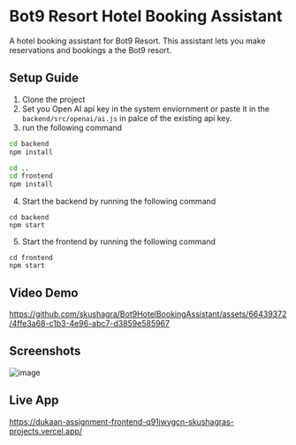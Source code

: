# Bot9 Resort Hotel Booking Assistant

A hotel booking assistant for Bot9 Resort. This assistant lets you make reservations and bookings a the Bot9 resort.

## Setup Guide

1. Clone the project
2. Set you Open AI api key in the system enviornment or paste it in the `backend/src/openai/ai.js` in palce of the existing api key.
3. run the following command
```BASH
cd backend
npm install

cd ..
cd frontend
npm install
```
4. Start the backend by running the following command
```
cd backend
npm start
```
5. Start the frontend by running the following command
```
cd frontend
npm start
```

## Video Demo

https://github.com/skushagra/Bot9HotelBookingAssistant/assets/66439372/4ffe3a68-c1b3-4e96-abc7-d3859e585967

## Screenshots
![image](https://github.com/skushagra/Bot9HotelBookingAssistant/assets/66439372/b4c2b066-c463-4b01-ba57-88b9f395c074)

## Live App
https://dukaan-assignment-frontend-q91jwygcn-skushagras-projects.vercel.app/

